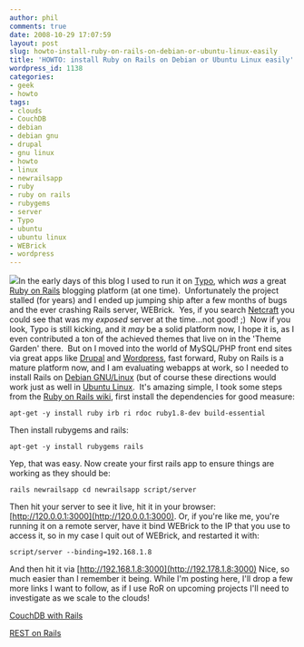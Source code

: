 ```yaml
---
author: phil
comments: true
date: 2008-10-29 17:07:59
layout: post
slug: howto-install-ruby-on-rails-on-debian-or-ubuntu-linux-easily
title: 'HOWTO: install Ruby on Rails on Debian or Ubuntu Linux easily'
wordpress_id: 1138
categories:
- geek
- howto
tags:
- clouds
- CouchDB
- debian
- debian gnu
- drupal
- gnu linux
- howto
- linux
- newrailsapp
- ruby
- ruby on rails
- rubygems
- server
- Typo
- ubuntu
- ubuntu linux
- WEBrick
- wordpress
---
```


[![](http://www.fak3r.com/wp-content/uploads/2008/10/rails1.png)](http://www.fak3r.com/wp-content/uploads/2008/10/rails1.png)In the early days of this blog I used to run it on [Typo](http://www.typosphere.org/projects/show/typo), which *was* a great [Ruby on Rails](http://rubyonrails.org/) blogging platform (at one time).  Unfortunately the project stalled (for years) and I ended up jumping ship after a few months of bugs and the ever crashing Rails server, WEBrick.  Yes, if you search [Netcraft](http://netcraft.com) you could see that was my *exposed* server at the time...not good! ;)  Now if you look, Typo is still kicking, and it *may* be a solid platform now, I hope it is, as I even contributed a ton of the achieved themes that live on in the 'Theme Garden' there.  But on I moved into the world of MySQL/PHP front end sites via great apps like [Drupal](http://drupal.org) and [Wordpress](http://wordpress.org), fast forward, Ruby on Rails is a mature platform now, and I am evaluating webapps at work, so I needed to install Rails on [Debian GNU/Linux](http://debian.org) (but of course these directions would work just as well in [Ubuntu Linux](http://ubuntu.com).  It's amazing simple, I took some steps from the [Ruby on Rails wiki](http://wiki.rubyonrails.org/rails/pages/Installation), first install the dependencies for good measure:<!-- more -->

`apt-get -y install ruby irb ri rdoc ruby1.8-dev build-essential`

Then install rubygems and rails:

`apt-get -y install rubygems rails`

Yep, that was easy.  Now create your first rails app to ensure things are working as they should be:

`rails newrailsapp
cd newrailsapp
script/server`

Then hit your server to see it live, hit it in your browser: [http://120.0.0.1:3000](http://120.0.0.1:3000).  Or, if you're like me, you're running it on a remote server, have it bind WEBrick to the IP that you use to access it, so in my case I quit out of WEBrick, and restarted it with:

`script/server --binding=192.168.1.8`

And then hit it via [http://192.168.1.8:3000](http://192.178.1.8:3000) Nice, so much easier than I remember it being.  While I'm posting here, I'll drop a few more links I want to follow, as if I use RoR on upcoming projects I'll need to investigate as we scale to the clouds!

[CouchDB with Rails](http://peepcode.com/products/couchdb-with-rails)

[REST on Rails](http://peepcode.com/products/rest-for-rails-2)
